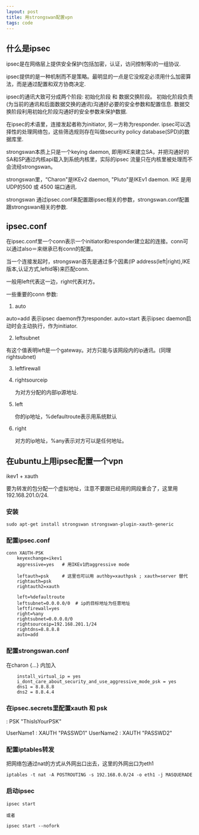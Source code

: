 ```yaml
---
layout: post
title: 用strongswan配置vpn
tags: code
---
```


## 什么是ipsec

ipsec是在网络层上提供安全保护(包括加密，认证，访问控制等)的一组协议.

ipsec提供的是一种机制而不是策略。最明显的一点是它没规定必须用什么加密算法，而是通过配置和双方协商决定.

ipsec的通讯大致可分成两个阶段: 初始化阶段 和 数据交换阶段。 初始化阶段负责(为当前的通讯和后面数据交换的通讯)沟通好必要的安全参数和配置信息.  数据交换阶段利用初始化阶段沟通好的安全参数来保护数据.

在ipsec的术语里，连接发起者称为initiator, 另一方称为responder. ipsec可以选择性的处理网络包，这些筛选规则存在叫做security policy database(SPD)的数据库里.

strongswan本质上只是一个keying daemon, 即用IKE来建立SA，并把沟通好的SA和SP通过内核api载入到系统内核里，实际的ipsec 流量只在内核里被处理而不会流经strongswan。

strongswan里，“Charon"是IKEv2 daemon, "Pluto"是IKEv1 daemon. IKE 是用UDP的500 或 4500 端口通讯.

strongswan 通过ipsec.conf来配置跟ipsec相关的参数，strongswan.conf配置跟strongswan相关的参数.

## ipsec.conf

在ipsec.conf里一个conn表示一个initiator和responder建立起的连接。conn可以通过also＝来继承已有conn的配置。 

当一个连接发起时，strongswan首先是通过多个因素(IP address(left|right),IKE版本,认证方式,leftid等)来匹配conn.

一般用left代表这一边，right代表对方。

一些重要的conn 参数:

1. auto

  auto=add 表示ipsec daemon作为responder.  auto=start 表示ipsec daemon启动时会主动执行，作为initiator.

2. leftsubnet

  有这个值表明left是一个gateway。对方只能与该网段内的ip通讯。(同理rightsubnet)

3. leftfirewall

4. rightsourceip

   为对方分配的内部ip源地址.

5. left

   你的ip地址，%defaultroute表示用系统默认

6. right

   对方的ip地址，%any表示对方可以是任何地址。



## 在ubuntu上用ipsec配置一个vpn

ikev1 + xauth

要为转发的包分配一个虚拟地址，注意不要跟已经用的网段重合了，这里用192.168.201.0/24.

### 安装

    sudo apt-get install strongswan strongswan-plugin-xauth-generic


### 配置ipsec.conf

    conn XAUTH-PSK
        keyexchange=ikev1
        aggressive=yes   # 用IKEv1的aggressive mode

        leftauth=psk     # 这里也可以用 authby=xauthpsk ; xauth=server 替代
        rightauth=psk
        rightauth2=xauth

        left=%defaultroute
        leftsubnet=0.0.0.0/0  # ip的目标地址为任意地址
        leftfirewall=yes
        right=%any
        rightsubnet=0.0.0.0/0
        rightsourceip=192.168.201.1/24
        rightdns=8.8.8.8
        auto=add


### 配置strongswan.conf

在charon {...} 内加入

        install_virtual_ip = yes
        i_dont_care_about_security_and_use_aggressive_mode_psk = yes
        dns1 = 8.8.8.8
        dns2 = 8.8.4.4

### 在ipsec.secrets里配置xauth 和 psk

: PSK "ThisIsYourPSK"

UserName1 : XAUTH "PASSWD1"
UserName2 : XAUTH "PASSWD2"



### 配置iptables转发

把网络包通过nat的方式从外网出口出去，这里的外网出口为eth1

    iptables -t nat -A POSTROUTING -s 192.168.0.0/24 -o eth1 -j MASQUERADE


### 启动ipsec

    ipsec start

    或者

    ipsec start --nofork

